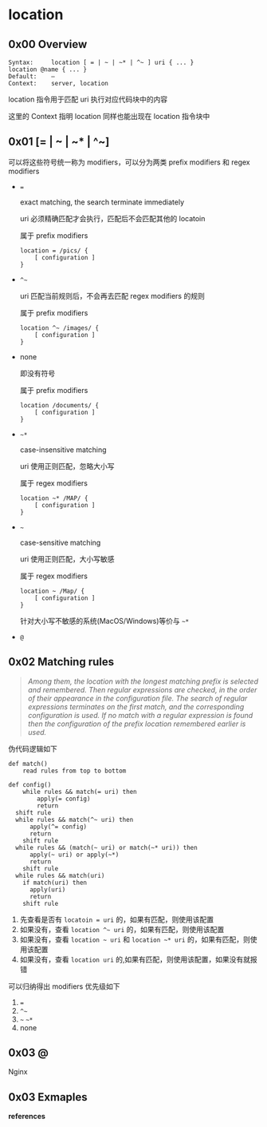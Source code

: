 # location

## 0x00 Overview

```
Syntax: 	location [ = | ~ | ~* | ^~ ] uri { ... }
location @name { ... }
Default: 	—
Context: 	server, location
```

location 指令用于匹配 uri 执行对应代码块中的内容

这里的 Context 指明 location 同样也能出现在 location 指令块中

## 0x01 [= | ~ | ~* | ^~]

可以将这些符号统一称为 modifiers，可以分为两类 prefix modifiers 和 regex modifiers

- `=`

  exact matching, the search terminate immediately

  uri 必须精确匹配才会执行，匹配后不会匹配其他的 locatoin

  属于 prefix modifiers

  ```
  location = /pics/ {
      [ configuration ]
  }
  ```

- `^~`

  uri 匹配当前规则后，不会再去匹配 regex modifiers 的规则

  属于 prefix modifiers

  ```
  location ^~ /images/ {
      [ configuration ]
  }
  ```

- none

  即没有符号

  属于 prefix modifiers

  ```
  location /documents/ {
      [ configuration ]
  }
  ```

- `~*`

  case-insensitive matching

  uri 使用正则匹配，忽略大小写

  属于 regex modifiers

  ```
  location ~* /MAP/ {
      [ configuration ]
  }
  ```

- `~`

  case-sensitive matching

  uri 使用正则匹配，大小写敏感

  属于 regex modifiers

  ```
  location ~ /Map/ {
      [ configuration ]
  }
  ```

  针对大小写不敏感的系统(MacOS/Windows)等价与 `~*`

- `@`

## 0x02 Matching rules

> *Among them, the location with the longest matching prefix is selected and remembered. Then regular expressions are checked, in the order of their appearance in the configuration file. The search of regular expressions terminates on the first match, and the corresponding configuration is used. If no match with a regular expression is found then the configuration of the prefix location remembered earlier is used.*

伪代码逻辑如下

```
def match()
	read rules from top to bottom

def config()
	while rules && match(= uri) then
		apply(= config)
		return
  shift rule
  while rules && match(^~ uri) then
      apply(^= config)
      return
    shift rule
  while rules && (match(~ uri) or match(~* uri)) then
      apply(~ uri) or apply(~*)
      return
    shift rule
  while rules && match(uri)
    if match(uri) then
      apply(uri)
      return
    shift rule
```

1. 先查看是否有 `locatoin = uri` 的，如果有匹配，则使用该配置
2. 如果没有，查看 `location ^~ uri` 的，如果有匹配，则使用该配置
3. 如果没有，查看 `location ~ uri` 和 `location ~* uri` 的，如果有匹配，则使用该配置
4. 如果没有，查看 `location uri` 的,如果有匹配，则使用该配置，如果没有就报错

可以归纳得出 modifiers 优先级如下

1. `=`
2. `^~`
3. `~` `~*`
4. none

## 0x03 @

Nginx

## 0x03 Exmaples



**references**

[^1]:http://nginx.org/en/docs/http/ngx_http_core_module.html#location
[^2]:https://www.digitalocean.com/community/tutorials/understanding-nginx-server-and-location-block-selection-algorithms
[^3]:https://serverfault.com/questions/674425/what-does-location-mean-in-an-nginx-location-block
[^4]:https://serverfault.com/questions/738452/what-does-the-at-sign-mean-in-nginx-location-blocks



